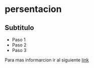 # persentacion


## Subtitulo

- Paso 1
- Paso 2
- Paso 3 

Para mas informarcion ir al siguiente [link](www.google.com)